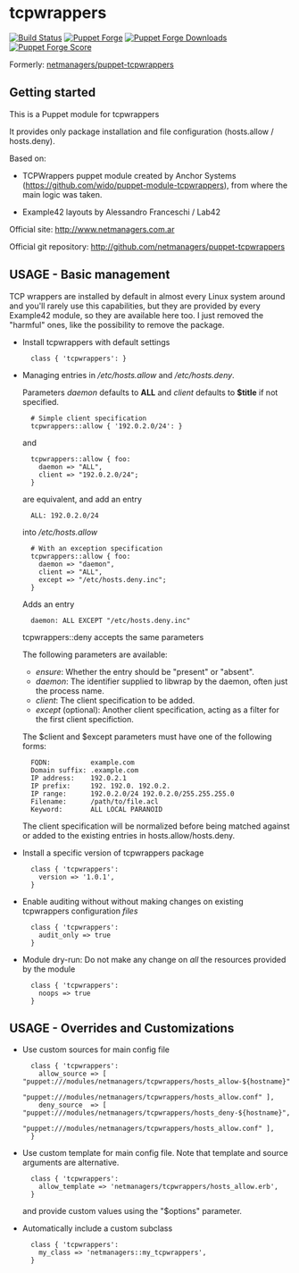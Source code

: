 tcpwrappers
=============

[![Build Status](https://travis-ci.org/MiamiOH/puppet-tcpwrappers.svg)](https://travis-ci.org/MiamiOH/puppet-tcpwrappers)
[![Puppet Forge](https://img.shields.io/puppetforge/v/MiamiOH/tcpwrappers.svg)](https://forge.puppet.com/MiamiOH/tcpwrappers)
[![Puppet Forge Downloads](https://img.shields.io/puppetforge/dt/MiamiOH/tcpwrappers.svg)](https://forge.puppet.com/MiamiOH/tcpwrappers)
[![Puppet Forge Score](https://img.shields.io/puppetforge/f/MiamiOH/tcpwrappers.svg)](https://forge.puppet.com/MiamiOH/tcpwrappers/scores)

Formerly:
[netmanagers/puppet-tcpwrappers](https://github.com/netmanagers/puppet-tcpwrappers)

## Getting started

This is a Puppet module for tcpwrappers

It provides only package installation and file configuration (hosts.allow / hosts.deny).

Based on:

* TCPWrappers puppet module created by Anchor Systems (https://github.com/wido/puppet-module-tcpwrappers), from where the main logic was taken.

* Example42 layouts by Alessandro Franceschi / Lab42

Official site: http://www.netmanagers.com.ar

Official git repository: http://github.com/netmanagers/puppet-tcpwrappers

## USAGE - Basic management

TCP wrappers are installed by default in almost every Linux system around and you'll rarely use
this capabilities, but they are provided by every Example42 module, so they are available here too.
I just removed the "harmful" ones, like the possibility to remove the package.

* Install tcpwrappers with default settings

        class { 'tcpwrappers': }

* Managing entries in */etc/hosts.allow* and */etc/hosts.deny*.

  Parameters *daemon* defaults to **ALL** and *client* defaults to **$title** if not specified.

        # Simple client specification
        tcpwrappers::allow { '192.0.2.0/24': }

  and

        tcpwrappers::allow { foo:
          daemon => "ALL",
          client => "192.0.2.0/24";
        }

  are equivalent, and add an entry

        ALL: 192.0.2.0/24

  into */etc/hosts.allow*

        # With an exception specification
        tcpwrappers::allow { foo:
          daemon => "daemon",
          client => "ALL",
          except => "/etc/hosts.deny.inc";
        }

  Adds an entry

        daemon: ALL EXCEPT "/etc/hosts.deny.inc"


  tcpwrappers::deny accepts the same parameters

  The following parameters are available:

  * *ensure*: Whether the entry should be "present" or "absent".
  * *daemon*: The identifier supplied to libwrap by the daemon, often just the
              process name.
  * *client*: The client specification to be added.
  * *except* (optional): Another client specification, acting as a filter for the first
             client specifiction.

  The $client and $except parameters must have one of the following forms:

        FQDN:          example.com
        Domain suffix: .example.com
        IP address:    192.0.2.1
        IP prefix:     192. 192.0. 192.0.2.
        IP range:      192.0.2.0/24 192.0.2.0/255.255.255.0
        Filename:      /path/to/file.acl
        Keyword:       ALL LOCAL PARANOID

   The client specification will be normalized before being matched against
   or added to the existing entries in hosts.allow/hosts.deny.


* Install a specific version of tcpwrappers package

        class { 'tcpwrappers':
          version => '1.0.1',
        }

* Enable auditing without without making changes on existing tcpwrappers configuration *files*

        class { 'tcpwrappers':
          audit_only => true
        }

* Module dry-run: Do not make any change on *all* the resources provided by the module

        class { 'tcpwrappers':
          noops => true
        }


## USAGE - Overrides and Customizations
* Use custom sources for main config file

        class { 'tcpwrappers':
          allow_source => [ "puppet:///modules/netmanagers/tcpwrappers/hosts_allow-${hostname}",
                            "puppet:///modules/netmanagers/tcpwrappers/hosts_allow.conf" ],
          deny_source  => [ "puppet:///modules/netmanagers/tcpwrappers/hosts_deny-${hostname}",
                            "puppet:///modules/netmanagers/tcpwrappers/hosts_allow.conf" ],
        }


* Use custom template for main config file. Note that template and source arguments are alternative.

        class { 'tcpwrappers':
          allow_template => 'netmanagers/tcpwrappers/hosts_allow.erb',
        }

  and provide custom values using the "$options" parameter.

* Automatically include a custom subclass

        class { 'tcpwrappers':
          my_class => 'netmanagers::my_tcpwrappers',
        }
